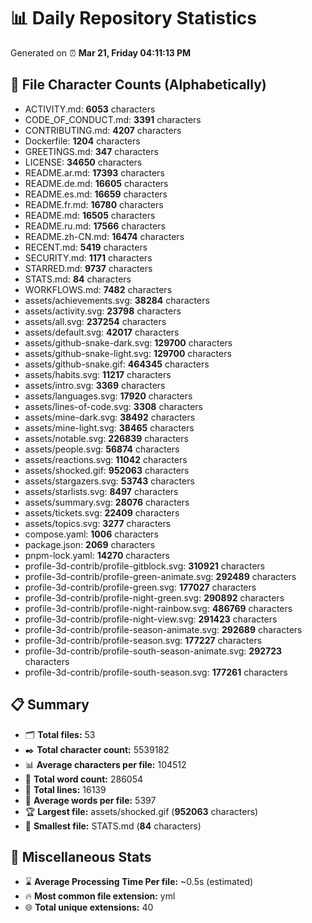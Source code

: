 # 📊 Daily Repository Statistics
Generated on ⏰ **Mar 21, Friday 04:11:13 PM**

## 📂 File Character Counts (Alphabetically)
- ACTIVITY.md: **6053** characters
- CODE_OF_CONDUCT.md: **3391** characters
- CONTRIBUTING.md: **4207** characters
- Dockerfile: **1204** characters
- GREETINGS.md: **347** characters
- LICENSE: **34650** characters
- README.ar.md: **17393** characters
- README.de.md: **16605** characters
- README.es.md: **16659** characters
- README.fr.md: **16780** characters
- README.md: **16505** characters
- README.ru.md: **17566** characters
- README.zh-CN.md: **16474** characters
- RECENT.md: **5419** characters
- SECURITY.md: **1171** characters
- STARRED.md: **9737** characters
- STATS.md: **84** characters
- WORKFLOWS.md: **7482** characters
- assets/achievements.svg: **38284** characters
- assets/activity.svg: **23798** characters
- assets/all.svg: **237254** characters
- assets/default.svg: **42017** characters
- assets/github-snake-dark.svg: **129700** characters
- assets/github-snake-light.svg: **129700** characters
- assets/github-snake.gif: **464345** characters
- assets/habits.svg: **11217** characters
- assets/intro.svg: **3369** characters
- assets/languages.svg: **17920** characters
- assets/lines-of-code.svg: **3308** characters
- assets/mine-dark.svg: **38492** characters
- assets/mine-light.svg: **38465** characters
- assets/notable.svg: **226839** characters
- assets/people.svg: **56874** characters
- assets/reactions.svg: **11042** characters
- assets/shocked.gif: **952063** characters
- assets/stargazers.svg: **53743** characters
- assets/starlists.svg: **8497** characters
- assets/summary.svg: **28076** characters
- assets/tickets.svg: **22409** characters
- assets/topics.svg: **3277** characters
- compose.yaml: **1006** characters
- package.json: **2069** characters
- pnpm-lock.yaml: **14270** characters
- profile-3d-contrib/profile-gitblock.svg: **310921** characters
- profile-3d-contrib/profile-green-animate.svg: **292489** characters
- profile-3d-contrib/profile-green.svg: **177027** characters
- profile-3d-contrib/profile-night-green.svg: **290892** characters
- profile-3d-contrib/profile-night-rainbow.svg: **486769** characters
- profile-3d-contrib/profile-night-view.svg: **291423** characters
- profile-3d-contrib/profile-season-animate.svg: **292689** characters
- profile-3d-contrib/profile-season.svg: **177227** characters
- profile-3d-contrib/profile-south-season-animate.svg: **292723** characters
- profile-3d-contrib/profile-south-season.svg: **177261** characters

## 📋 Summary
- 🗂️ **Total files:** 53
- ✒️ **Total character count:** 5539182
- 📊 **Average characters per file:** 104512
- 📝 **Total word count:** 286054
- 🧾 **Total lines:** 16139
- 📐 **Average words per file:** 5397
- 🏆 **Largest file:** assets/shocked.gif (**952063** characters)
- 🥉 **Smallest file:** STATS.md (**84** characters)

## 🌟 Miscellaneous Stats
- ⌛ **Average Processing Time Per file:** ~0.5s (estimated)
- 🔥 **Most common file extension:** yml
- 🌐 **Total unique extensions:** 40
